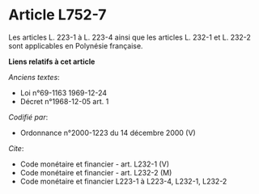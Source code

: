 # Article L752-7

Les articles L. 223-1 à L. 223-4 ainsi que les articles L. 232-1 et L. 232-2 sont applicables en Polynésie française.

**Liens relatifs à cet article**

_Anciens textes_:

  - Loi n°69-1163 1969-12-24
  - Décret n°1968-12-05 art. 1

_Codifié par_:

  - Ordonnance n°2000-1223 du 14 décembre 2000 (V)

_Cite_:

  - Code monétaire et financier - art. L232-1 (V)
  - Code monétaire et financier - art. L232-2 (M)
  - Code monétaire et financier L223-1 à L223-4, L232-1, L232-2
